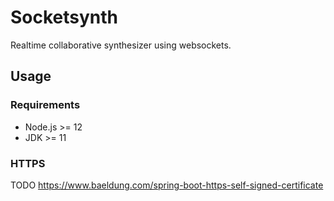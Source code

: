 # Socketsynth

Realtime collaborative synthesizer using websockets.

## Usage

### Requirements

- Node.js >= 12
- JDK >= 11

### HTTPS
TODO
<https://www.baeldung.com/spring-boot-https-self-signed-certificate>